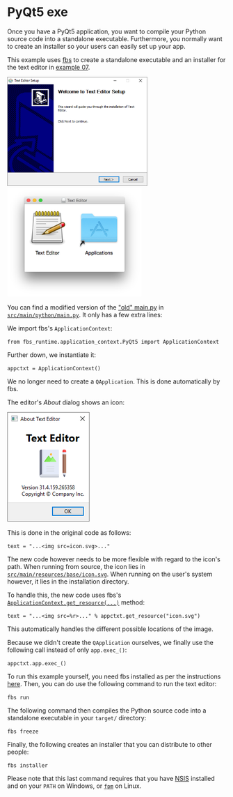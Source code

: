 # PyQt5 exe

Once you have a PyQt5 application, you want to compile your Python source code into a standalone executable. Furthermore, you normally want to create an installer so your users can easily set up your app.

This example uses [fbs](https://build-system.fman.io) to create a standalone executable and an installer for the text editor in [example 07](../07%20Qt%20Text%20Editor).

<img src="../screenshots/pyqt5-exe.png" alt="PyQt5 exe installer" height="250px"> <img src="../screenshots/pyqt5-installer-mac.png" alt="Installer for a PyQt5 Mac application" height="250px">

You can find a modified version of the ["old" main.py](../07%20Qt%20Text%20Editor/main.py) in [`src/main/python/main.py`](src/main/python/main.py). It only has a few extra lines:

We import fbs's `ApplicationContext`:

    from fbs_runtime.application_context.PyQt5 import ApplicationContext

Further down, we instantiate it:

    appctxt = ApplicationContext()

We no longer need to create a `QApplication`. This is done automatically by fbs.

The editor's _About_ dialog shows an icon:

![QDialog example](../screenshots/qdialog-example.png)

This is done in the original code as follows:

    text = "...<img src=icon.svg>..."

The new code however needs to be more flexible with regard to the icon's path. When running from source, the icon lies in [`src/main/resources/base/icon.svg`](src/main/resources/base/icon.svg). When running on the user's system however, it lies in the installation directory.

To handle this, the new code uses fbs's [`ApplicationContext.get_resource(...)`](https://build-system.fman.io/manual/#get_resource) method:

    text = "...<img src=%r>..." % appctxt.get_resource("icon.svg")

This automatically handles the different possible locations of the image.

Because we didn't create the `QApplication` ourselves, we finally use the following call instead of only `app.exec_()`:

    appctxt.app.exec_()

To run this example yourself, you need fbs installed as per the instructions [here](../../README.md#running-the-examples). Then, you can do use the following command to run the text editor:

    fbs run

The following command then compiles the Python source code into a standalone executable in your `target/` directory:

    fbs freeze

Finally, the following creates an installer that you can distribute to other people:

    fbs installer

Please note that this last command requires that you have [NSIS](https://nsis.sourceforge.io/Main_Page) installed and on your `PATH` on Windows, or [`fpm`](https://github.com/jordansissel/fpm) on Linux.
